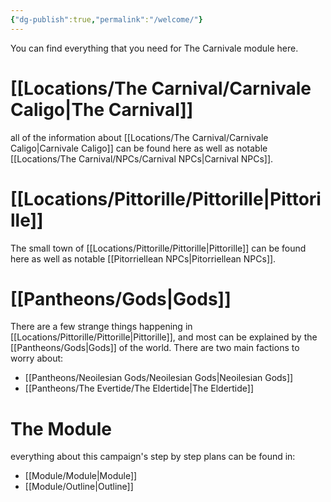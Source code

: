 ```yaml
---
{"dg-publish":true,"permalink":"/welcome/"}
---
```



You can find everything that you need for The Carnivale module here.

# [[Locations/The Carnival/Carnivale Caligo\|The Carnival]]
all of the information about [[Locations/The Carnival/Carnivale Caligo\|Carnivale Caligo]] can be found here as well as notable [[Locations/The Carnival/NPCs/Carnival NPCs\|Carnival NPCs]].

# [[Locations/Pittorille/Pittorille\|Pittorille]]
The small town of [[Locations/Pittorille/Pittorille\|Pittorille]] can be found here as well as notable [[Pitorriellean NPCs\|Pitorriellean NPCs]].

# [[Pantheons/Gods\|Gods]]
There are a few strange things happening in [[Locations/Pittorille/Pittorille\|Pittorille]], and most can be explained by the [[Pantheons/Gods\|Gods]] of the world. There are two main factions to worry about:

* [[Pantheons/Neoilesian Gods/Neoilesian Gods\|Neoilesian Gods]]
* [[Pantheons/The Evertide/The Eldertide\|The Eldertide]]

# The Module
everything about this campaign's step by step plans can be found in:

* [[Module/Module\|Module]]
* [[Module/Outline\|Outline]]
